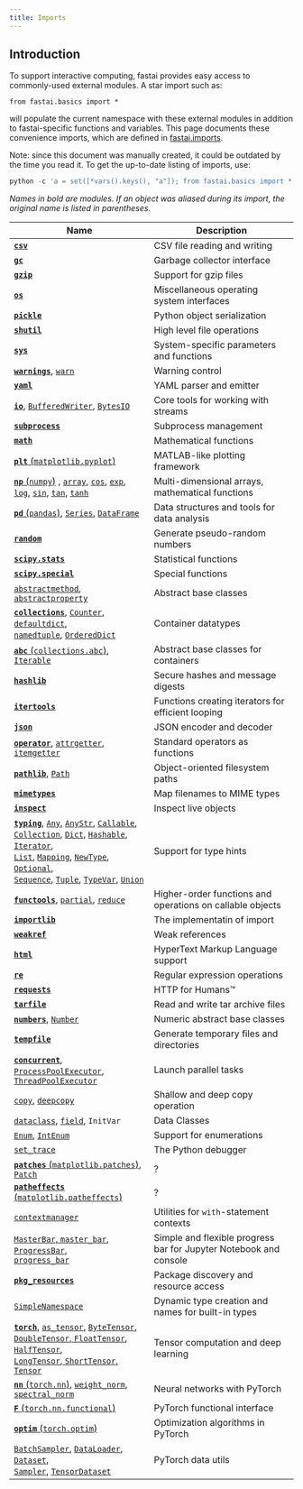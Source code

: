 ```yaml
---
title: Imports
---
```


## Introduction

To support interactive computing, fastai provides easy access to commonly-used external modules. A star import such as:
```
from fastai.basics import *
```
will populate the current namespace with these external modules in addition to fastai-specific functions and variables. This page documents these convenience imports, which are defined in [fastai.imports](https://github.com/fastai/fastai1/blob/master/fastai/imports).

Note: since this document was manually created, it could be outdated by the time you read it. To get the up-to-date listing of imports, use:

```python
python -c 'a = set([*vars().keys(), "a"]); from fastai.basics import *; print(*sorted(set(vars().keys())-a), sep="\n")'
```

*Names in bold are modules. If an object was aliased during its import, the original name is listed in parentheses.*

| Name | Description |
|-|-|
| [**`csv`**](https://docs.python.org/3/library/csv.html) | CSV file reading and writing |
| [**`gc`**](https://docs.python.org/3/library/gc.html) | Garbage collector interface |
| [**`gzip`**](https://docs.python.org/3/library/gzip.html) | Support for gzip files |
| [**`os`**](https://docs.python.org/3/library/os.html) | Miscellaneous operating system interfaces |
| [**`pickle`**](https://docs.python.org/3/library/pickle.html) | Python object serialization |
| [**`shutil`**](https://docs.python.org/3/library/shutil.html) | High level file operations |
| [**`sys`**](https://docs.python.org/3/library/sys.html) | System-specific parameters and functions |
| [**`warnings`**](https://docs.python.org/3/library/warnings.html), [`warn`](https://docs.python.org/3/library/warnings.html#warnings.warn) | Warning control |
| [**`yaml`**](https://pyyaml.org/wiki/PyYAMLDocumentation) | YAML parser and emitter |
| [**`io`**](https://docs.python.org/3/library/io.html), [`BufferedWriter`](https://docs.python.org/3/library/io.html#io.BufferedWriter), [`BytesIO`](https://docs.python.org/3/library/io.html#io.BytesIO) | Core tools for working with streams |
| [**`subprocess`**](https://docs.python.org/3/library/subprocess.html) | Subprocess management |
| [**`math`**](https://docs.python.org/3/library/math.html) | Mathematical functions |
| [**`plt`** (`matplotlib.pyplot`)](https://matplotlib.org/api/pyplot_api.html) | MATLAB-like plotting framework |
| [**`np`** (`numpy`)](https://www.numpy.org/devdocs/reference/index.html) , [`array`](https://www.numpy.org/devdocs/reference/generated/numpy.array.html#numpy.array), [`cos`](https://docs.scipy.org/doc/numpy/reference/generated/numpy.cos.html), [`exp`](https://docs.scipy.org/doc/numpy/reference/generated/numpy.exp.html),<br/> [`log`](https://docs.scipy.org/doc/numpy/reference/generated/numpy.log.html), [`sin`](https://docs.scipy.org/doc/numpy/reference/generated/numpy.sin.html), [`tan`](https://docs.scipy.org/doc/numpy/reference/generated/numpy.tan.html), [`tanh`](https://docs.scipy.org/doc/numpy/reference/generated/numpy.tanh.html) | Multi-dimensional arrays, mathematical functions |
| [**`pd`** (`pandas`)](http://pandas.pydata.org/pandas-docs/stable/), [`Series`](http://pandas.pydata.org/pandas-docs/stable/reference/series.html), [`DataFrame`](http://pandas.pydata.org/pandas-docs/stable/reference/frame.html) | Data structures and tools for data analysis |
| [**`random`**](https://docs.python.org/3/library/random.html) | Generate pseudo-random numbers |
| [**`scipy.stats`**](https://docs.scipy.org/doc/scipy/reference/stats.html) | Statistical functions |
| [**`scipy.special`**](https://docs.scipy.org/doc/scipy/reference/special.html) | Special functions |
| [`abstractmethod`](https://docs.python.org/3/library/abc.html#abc.abstractmethod), [`abstractproperty`](https://docs.python.org/3/library/abc.html#abc.abstractproperty) | Abstract base classes |
| [**`collections`**](https://docs.python.org/3/library/collections.html), [`Counter`](https://docs.python.org/3/library/collections.html#collections.Counter), [`defaultdict`](https://docs.python.org/3/library/collections.html#collections.defaultdict), <br/>[`namedtuple`](https://docs.python.org/3/library/collections.html#collections.namedtuple), [`OrderedDict`](https://docs.python.org/3/library/collections.html#collections.OrderedDict) | Container datatypes |
| [**`abc`** (`collections.abc`)](https://docs.python.org/3/library/collections.abc.html#module-collections.abc), [`Iterable`](https://docs.python.org/3/library/collections.abc.html#collections.abc.Iterable) | Abstract base classes for containers |
| [**`hashlib`**](https://docs.python.org/3/library/hashlib.html) | Secure hashes and message digests |
| [**`itertools`**](https://docs.python.org/3/library/itertools.html) | Functions creating iterators for efficient looping |
| [**`json`**](https://docs.python.org/3/library/json.html) | JSON encoder and decoder |
| [**`operator`**](https://docs.python.org/3/library/operator.html), [`attrgetter`](https://docs.python.org/3/library/operator.html#operator.attrgetter), [`itemgetter`](https://docs.python.org/3/library/operator.html#operator.itemgetter) | Standard operators as functions |
| [**`pathlib`**](https://docs.python.org/3/library/pathlib.html), [`Path`](https://docs.python.org/3/library/pathlib.html#pathlib.Path) | Object-oriented filesystem paths |
| [**`mimetypes`**](https://docs.python.org/3/library/mimetypes.html) | Map filenames to MIME types |
| [**`inspect`**](https://docs.python.org/3/library/inspect.html) | Inspect live objects |
| [**`typing`**](https://docs.python.org/3/library/typing.html), [`Any`](https://docs.python.org/3/library/typing.html#typing.Any), [`AnyStr`](https://docs.python.org/3/library/typing.html#typing.AnyStr), [`Callable`](https://docs.python.org/3/library/typing.html#typing.Callable),<br/> [`Collection`](https://docs.python.org/3/library/typing.html#typing.Collection), [`Dict`](https://docs.python.org/3/library/typing.html#typing.Dict), [`Hashable`](https://docs.python.org/3/library/typing.html#typing.Hashable), [`Iterator`](https://docs.python.org/3/library/typing.html#typing.Iterator),<br/> [`List`](https://docs.python.org/3/library/typing.html#typing.List), [`Mapping`](https://docs.python.org/3/library/typing.html#typing.Mapping), [`NewType`](https://docs.python.org/3/library/typing.html#typing.NewType), [`Optional`](https://docs.python.org/3/library/typing.html#typing.Optional),<br/> [`Sequence`](https://docs.python.org/3/library/typing.html#typing.Sequence), [`Tuple`](https://docs.python.org/3/library/typing.html#typing.Tuple), [`TypeVar`](https://docs.python.org/3/library/typing.html#typing.TypeVar), [`Union`](https://docs.python.org/3/library/typing.html#typing.Union) | Support for type hints |
| [**`functools`**](https://docs.python.org/3/library/functools.html), [`partial`](https://docs.python.org/3/library/functools.html#functools.partial), [`reduce`](https://docs.python.org/3/library/functools.html#functools.reduce) | Higher-order functions and operations on callable objects |
| [**`importlib`**](https://docs.python.org/3/library/importlib.html) | The implementatin of import |
| [**`weakref`**](https://docs.python.org/3/library/weakref.html) | Weak references |
| [**`html`**](https://docs.python.org/3/library/html.html) | HyperText Markup Language support |
| [**`re`**](https://docs.python.org/3/library/re.html) | Regular expression operations |
| [**`requests`**](http://docs.python-requests.org/en/master/) | HTTP for Humans&trade; |
| [**`tarfile`**](https://docs.python.org/3/library/tarfile.html) | Read and write tar archive files |
| [**`numbers`**](https://docs.python.org/3/library/numbers.html), [`Number`](https://docs.python.org/3/library/numbers.html#numbers.Number) | Numeric abstract base classes |
| [**`tempfile`**](https://docs.python.org/3/library/tempfile.html) | Generate temporary files and directories |
| [**`concurrent`**](https://docs.python.org/3/library/concurrent.html), [`ProcessPoolExecutor`](https://docs.python.org/3/library/concurrent.futures.html#concurrent.futures.ProcessPoolExecutor),<br/> [`ThreadPoolExecutor`](https://docs.python.org/3/library/concurrent.futures.html#concurrent.futures.ThreadPoolExecutor) | Launch parallel tasks |
| [`copy`](https://docs.python.org/3/library/copy.html#copy.copy), [`deepcopy`](https://docs.python.org/3/library/copy.html#copy.deepcopy) | Shallow and deep copy operation |
| [`dataclass`](https://docs.python.org/3/library/dataclasses.html#dataclasses.dataclass), [`field`](https://docs.python.org/3/library/dataclasses.html#dataclasses.field), `InitVar` | Data Classes |
| [`Enum`](https://docs.python.org/3/library/enum.html#enum.Enum), [`IntEnum`](https://docs.python.org/3/library/enum.html#enum.IntEnum) | Support for enumerations |
| [`set_trace`](https://docs.python.org/3/library/pdb.html#pdb.set_trace) | The Python debugger |
| [**`patches`** (`matplotlib.patches`)](https://matplotlib.org/api/patches_api.html), [`Patch`](https://matplotlib.org/api/_as_gen/matplotlib.patches.Patch.html#matplotlib.patches.Patch) | ? |
| [**`patheffects`** (`matplotlib.patheffects`)](https://matplotlib.org/api/patheffects_api.html) | ? |
| [`contextmanager`](https://docs.python.org/3/library/contextlib.html#contextlib.contextmanager) | Utilities for `with`-statement contexts |
| [`MasterBar`, `master_bar`, `ProgressBar`,<br/> `progress_bar`](https://github.com/fastai/fastprogress) | Simple and flexible progress bar for Jupyter Notebook and console |
| [**`pkg_resources`**](https://setuptools.readthedocs.io/en/latest/pkg_resources.html) | Package discovery and resource access |
| [`SimpleNamespace`](https://docs.python.org/3/library/types.html#types.SimpleNamespace) | Dynamic type creation and names for built-in types |
| [**`torch`**](https://pytorch.org/docs/stable/), [`as_tensor`](https://pytorch.org/docs/stable/torch.html?highlight=as_tensor#torch.as_tensor), [`ByteTensor`](https://pytorch.org/docs/stable/tensors.html#torch.ByteTensor),<br/> [`DoubleTensor`, `FloatTensor`, `HalfTensor`,<br/> `LongTensor`, `ShortTensor`, `Tensor`](https://pytorch.org/docs/stable/tensors.html) | Tensor computation and deep learning |
| [**`nn`** (`torch.nn`)](https://pytorch.org/docs/stable/nn.html), [`weight_norm`](https://pytorch.org/docs/stable/nn.html#torch.nn.utils.weight_norm), [`spectral_norm`](https://pytorch.org/docs/stable/nn.html#torch.nn.utils.spectral_norm) | Neural networks with PyTorch |
| [**`F`** (`torch.nn.functional`)](https://pytorch.org/docs/stable/nn.html#torch-nn-functional) | PyTorch functional interface |
| [**`optim`** (`torch.optim`)](https://pytorch.org/docs/stable/optim.html) | Optimization algorithms in PyTorch |
| [`BatchSampler`](https://pytorch.org/docs/stable/data.html#torch.utils.data.BatchSampler), [`DataLoader`](https://pytorch.org/docs/stable/data.html#torch.utils.data.DataLoader), [`Dataset`](https://pytorch.org/docs/stable/data.html#torch.utils.data.Dataset),<br/> [`Sampler`](https://pytorch.org/docs/stable/data.html#torch.utils.data.Sampler), [`TensorDataset`](https://pytorch.org/docs/stable/data.html#torch.utils.data.TensorDataset) | PyTorch data utils |
